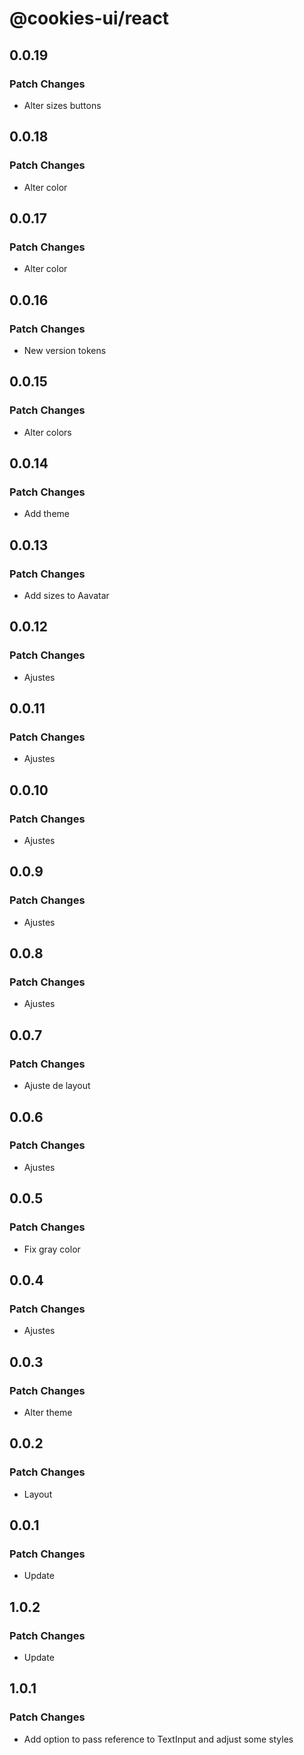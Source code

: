 # @cookies-ui/react

## 0.0.19

### Patch Changes

- Alter sizes buttons

## 0.0.18

### Patch Changes

- Alter color

## 0.0.17

### Patch Changes

- Alter color

## 0.0.16

### Patch Changes

- New version tokens

## 0.0.15

### Patch Changes

- Alter colors

## 0.0.14

### Patch Changes

- Add theme

## 0.0.13

### Patch Changes

- Add sizes to Aavatar

## 0.0.12

### Patch Changes

- Ajustes

## 0.0.11

### Patch Changes

- Ajustes

## 0.0.10

### Patch Changes

- Ajustes

## 0.0.9

### Patch Changes

- Ajustes

## 0.0.8

### Patch Changes

- Ajustes

## 0.0.7

### Patch Changes

- Ajuste de layout

## 0.0.6

### Patch Changes

- Ajustes

## 0.0.5

### Patch Changes

- Fix gray color

## 0.0.4

### Patch Changes

- Ajustes

## 0.0.3

### Patch Changes

- Alter theme

## 0.0.2

### Patch Changes

- Layout

## 0.0.1

### Patch Changes

- Update

## 1.0.2

### Patch Changes

- Update

## 1.0.1

### Patch Changes

- Add option to pass reference to TextInput and adjust some styles
